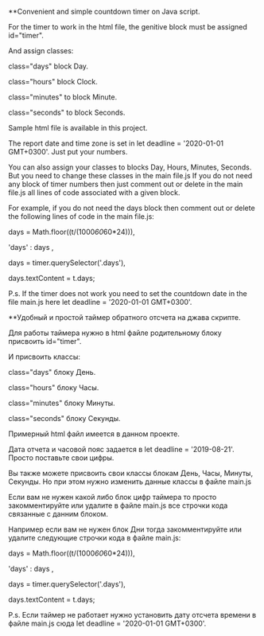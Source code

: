 **Convenient and simple countdown timer on Java script.

For the timer to work in the html file, the genitive block must be assigned id="timer".

And assign classes:

class="days" block Day.

class="hours" block Clock.

class="minutes" to block  Minute.

class="seconds" to block Seconds.

Sample html file is available in this project.

The report date and time zone is set in let deadline = '2020-01-01 GMT+0300'. Just put your numbers.

You can also assign your classes to blocks Day, Hours, Minutes, Seconds. But you need to change these classes in the main file.js
If you do not need any block of timer numbers then just comment out or delete in the main file.js all lines of code associated with a given block.

For example, if you do not need the days block then comment out or delete the following lines of code in the main file.js:

days  = Math.floor((t/(1000*60*60*24))),

'days' : days ,

days = timer.querySelector('.days'),

days.textContent = t.days;

P.s. If the timer does not work you need to set the countdown date in the file main.js here let deadline = '2020-01-01 GMT+0300'.

**Удобный и простой таймер обратного отсчета  на джава скрипте.

Для работы таймера нужно в html файле родительному блоку присвоить id="timer".

И присвоить классы:

 class="days" блоку День.
 
 class="hours" блоку Часы.
 
 class="minutes" блоку Минуты.
 
 class="seconds" блоку Секунды.
 
Примерный html файл имеется в данном проекте. 

Дата отчета и часовой пояс задается в let deadline = '2019-08-21'. Просто поставьте свои цифры.

Вы также можете присвоить свои классы блокам День, Часы, Минуты, Секунды. Но при этом нужно изменить данные классы в файле main.js

Если вам не нужен какой либо блок цифр таймера то просто закомментируйте или удалите в файле main.js все строчки кода связанные с данним блоком.

Например если вам не нужен блок Дни тогда закомментируйте или удалите следующие строчки кода в файле main.js:

days  = Math.floor((t/(1000*60*60*24))),

'days' : days ,

days = timer.querySelector('.days'),

days.textContent = t.days;

P.s. Если таймер не работает нужно установить дату отсчета времени в файле main.js сюда let deadline = '2020-01-01 GMT+0300'.



